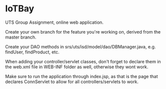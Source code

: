 # IoTBay
UTS Group Assignment, online web application.

Create your own branch for the feature you're working on, derived from the master branch. 

Create your DAO methods in srs/uts/isd/model/dao/DBManager.java, e.g. findUser, findProduct, etc.

When adding your controller/servlet classes, don't forget to declare them in the web.xml file in WEB-INF folder as well, otherwise they wont work.

Make sure to run the application through index.jsp, as that is the page that declares ConnServlet to allow for all controllers/servlets to work.
